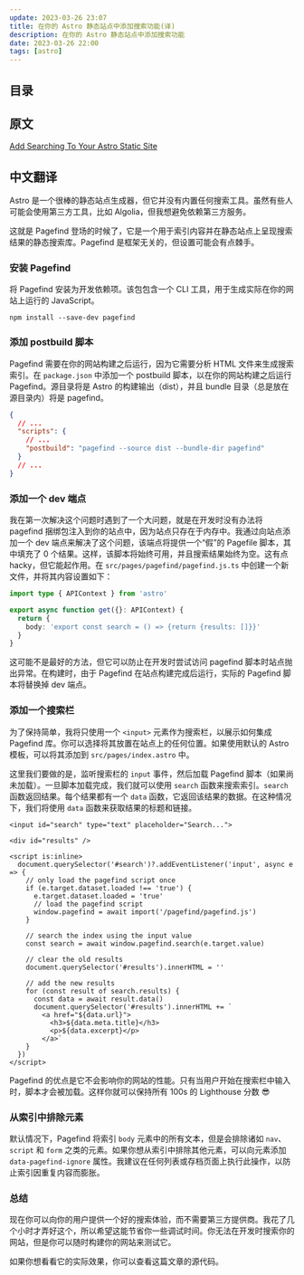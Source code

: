 ```yaml
---
update: 2023-03-26 23:07
title: 在你的 Astro 静态站点中添加搜索功能(译)
description: 在你的 Astro 静态站点中添加搜索功能
date: 2023-03-26 22:00
tags: [astro]
---
```


## 目录

## 原文

[Add Searching To Your Astro Static Site](https://blog.otterlord.dev/post/astro-search/)

## 中文翻译

Astro 是一个很棒的静态站点生成器，但它并没有内置任何搜索工具。虽然有些人可能会使用第三方工具，比如 Algolia，但我想避免依赖第三方服务。

这就是 Pagefind 登场的时候了，它是一个用于索引内容并在静态站点上呈现搜索结果的静态搜索库。Pagefind 是框架无关的，但设置可能会有点棘手。

### 安装 Pagefind

将 Pagefind 安装为开发依赖项。该包包含一个 CLI 工具，用于生成实际在你的网站上运行的 JavaScript。

`npm install --save-dev pagefind`


### 添加 postbuild 脚本

Pagefind 需要在你的网站构建之后运行，因为它需要分析 HTML 文件来生成搜索索引。在 `package.json` 中添加一个 postbuild 脚本，以在你的网站构建之后运行 Pagefind。源目录将是 Astro 的构建输出（dist），并且 bundle 目录（总是放在源目录内）将是 pagefind。

```json
{
  // ...
  "scripts": {
    // ...
    "postbuild": "pagefind --source dist --bundle-dir pagefind"
  }
  // ...
}
```

### 添加一个 dev 端点

我在第一次解决这个问题时遇到了一个大问题，就是在开发时没有办法将 pagefind 捆绑包注入到你的站点中，因为站点只存在于内存中。我通过向站点添加一个 dev 端点来解决了这个问题，该端点将提供一个“假”的 Pagefile 脚本，其中填充了 0 个结果。这样，该脚本将始终可用，并且搜索结果始终为空。这有点 hacky，但它能起作用。在 `src/pages/pagefind/pagefind.js.ts` 中创建一个新文件，并将其内容设置如下：

```ts
import type { APIContext } from 'astro'

export async function get({}: APIContext) {
  return {
    body: 'export const search = () => {return {results: []}}'
  }
}
```

这可能不是最好的方法，但它可以防止在开发时尝试访问 pagefind 脚本时站点抛出异常。在构建时，由于 Pagefind 在站点构建完成后运行，实际的 Pagefind 脚本将替换掉 dev 端点。

### 添加一个搜索栏

为了保持简单，我将只使用一个 `<input>` 元素作为搜索栏，以展示如何集成 Pagefind 库。你可以选择将其放置在站点上的任何位置。如果使用默认的 Astro 模板，可以将其添加到 `src/pages/index.astro` 中。

这里我们要做的是，监听搜索栏的 `input` 事件，然后加载 Pagefind 脚本（如果尚未加载）。一旦脚本加载完成，我们就可以使用 `search` 函数来搜索索引。`search` 函数返回结果。每个结果都有一个 `data` 函数，它返回该结果的数据。在这种情况下，我们将使用 `data` 函数来获取结果的标题和链接。

```astro
<input id="search" type="text" placeholder="Search...">

<div id="results" />

<script is:inline>
  document.querySelector('#search')?.addEventListener('input', async e => {
    // only load the pagefind script once
    if (e.target.dataset.loaded !== 'true') {
      e.target.dataset.loaded = 'true'
      // load the pagefind script
      window.pagefind = await import('/pagefind/pagefind.js')
    }

    // search the index using the input value
    const search = await window.pagefind.search(e.target.value)

    // clear the old results
    document.querySelector('#results').innerHTML = ''

    // add the new results
    for (const result of search.results) {
      const data = await result.data()
      document.querySelector('#results').innerHTML += `
        <a href="${data.url}">
          <h3>${data.meta.title}</h3>
          <p>${data.excerpt}</p>
        </a>`
    }
  })
</script>
```

Pagefind 的优点是它不会影响你的网站的性能。只有当用户开始在搜索栏中输入时，脚本才会被加载。这样你就可以保持所有 100s 的 Lighthouse 分数 😎


### 从索引中排除元素

默认情况下，Pagefind 将索引 `body` 元素中的所有文本，但是会排除诸如 `nav`、`script` 和 `form` 之类的元素。如果你想从索引中排除其他元素，可以向元素添加 `data-pagefind-ignore` 属性。我建议在任何列表或存档页面上执行此操作，以防止索引因重复内容而膨胀。

### 总结

现在你可以向你的用户提供一个好的搜索体验，而不需要第三方提供商。我花了几个小时才弄好这个，所以希望这能节省你一些调试时间。你无法在开发时搜索你的网站，但是你可以随时构建你的网站来测试它。

如果你想看看它的实际效果，你可以查看这篇文章的源代码。

